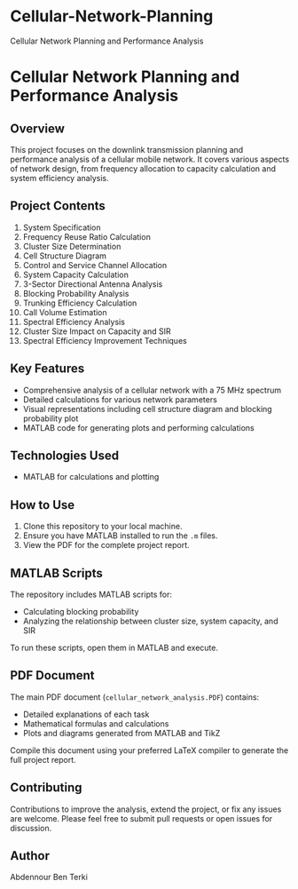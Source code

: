 # Cellular-Network-Planning
Cellular Network Planning and Performance Analysis

# Cellular Network Planning and Performance Analysis

## Overview
This project focuses on the downlink transmission planning and performance analysis of a cellular mobile network. It covers various aspects of network design, from frequency allocation to capacity calculation and system efficiency analysis.

## Project Contents
1. System Specification
2. Frequency Reuse Ratio Calculation
3. Cluster Size Determination
4. Cell Structure Diagram
5. Control and Service Channel Allocation
6. System Capacity Calculation
7. 3-Sector Directional Antenna Analysis
8. Blocking Probability Analysis
9. Trunking Efficiency Calculation
10. Call Volume Estimation
11. Spectral Efficiency Analysis
12. Cluster Size Impact on Capacity and SIR
13. Spectral Efficiency Improvement Techniques

## Key Features
- Comprehensive analysis of a cellular network with a 75 MHz spectrum
- Detailed calculations for various network parameters
- Visual representations including cell structure diagram and blocking probability plot
- MATLAB code for generating plots and performing calculations

## Technologies Used
- MATLAB for calculations and plotting

## How to Use
1. Clone this repository to your local machine.
2. Ensure you have MATLAB installed to run the `.m` files.
3. View the PDF for the complete project report.

## MATLAB Scripts
The repository includes MATLAB scripts for:
- Calculating blocking probability
- Analyzing the relationship between cluster size, system capacity, and SIR

To run these scripts, open them in MATLAB and execute.

## PDF Document
The main PDF document (`cellular_network_analysis.PDF`) contains:
- Detailed explanations of each task
- Mathematical formulas and calculations
- Plots and diagrams generated from MATLAB and TikZ

Compile this document using your preferred LaTeX compiler to generate the full project report.

## Contributing
Contributions to improve the analysis, extend the project, or fix any issues are welcome. Please feel free to submit pull requests or open issues for discussion.

## Author
Abdennour Ben Terki
